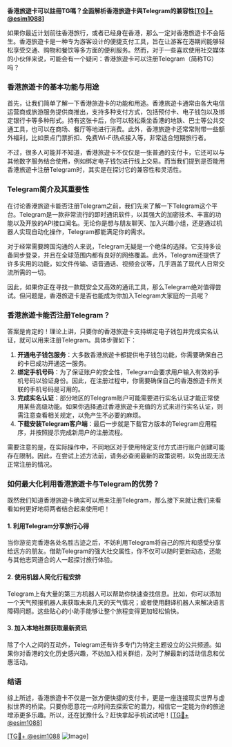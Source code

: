 **香港旅遊卡可以註冊TG嗎？全面解析香港旅遊卡與Telegram的兼容性[[TG💪+ @esim1088](https://t.me/s/esim1088)]**

如果你最近计划前往香港旅行，或者已经身在香港，那么一定对香港旅遊卡不会陌生。香港旅遊卡是一种专为游客设计的便捷支付工具，旨在让游客在港期间能够轻松享受交通、购物和餐饮等多方面的便利服务。然而，对于一些喜欢使用社交媒体的小伙伴来说，可能会有一个疑问：香港旅遊卡可以注册Telegram（简称TG）吗？

### 香港旅遊卡的基本功能与用途

首先，让我们简单了解一下香港旅遊卡的功能和用途。香港旅遊卡通常由各大电信运营商或旅游服务提供商推出，支持多种支付方式，包括预付卡、电子钱包以及绑定银行卡等多种形式。持有这张卡后，你可以轻松乘坐香港的地铁、巴士等公共交通工具，也可以在商场、餐厅等地进行消费。此外，香港旅遊卡还常常附带一些额外福利，比如景点门票折扣、免费Wi-Fi热点接入等，非常适合短期旅行者。

不过，很多人可能并不知道，香港旅遊卡不仅仅是一张普通的支付卡，它还可以与其他数字服务结合使用，例如绑定电子钱包进行线上交易。而当我们提到是否能用香港旅遊卡注册Telegram时，其实是在探讨它的兼容性和灵活性。

### Telegram简介及其重要性

在讨论香港旅遊卡能否注册Telegram之前，我们先来了解一下Telegram这个平台。Telegram是一款非常流行的即时通讯软件，以其强大的加密技术、丰富的功能以及开放的API接口闻名。无论你是想与朋友聊天、加入兴趣小组，还是通过机器人实现自动化操作，Telegram都能满足你的需求。

对于经常需要跨国沟通的人来说，Telegram无疑是一个绝佳的选择。它支持多设备同步登录，并且在全球范围内都有良好的网络覆盖。此外，Telegram还提供了许多实用的功能，如文件传输、语音通话、视频会议等，几乎涵盖了现代人日常交流所需的一切。

因此，如果你正在寻找一款既安全又高效的通讯工具，那么Telegram绝对值得尝试。但问题是，香港旅遊卡是否也能成为你加入Telegram大家庭的一员呢？

### 香港旅遊卡能否注册Telegram？

答案是肯定的！理论上讲，只要你的香港旅遊卡支持绑定电子钱包并完成实名认证，就可以用来注册Telegram。具体步骤如下：

1. **开通电子钱包服务**：大多数香港旅遊卡都提供电子钱包功能，你需要确保自己的卡已成功开通这一服务。
2. **绑定手机号码**：为了保证账户的安全性，Telegram会要求用户输入有效的手机号码以验证身份。因此，在注册过程中，你需要确保自己的香港旅遊卡所关联的手机号码是可用的。
3. **完成实名认证**：部分地区的Telegram账户可能需要进行实名认证才能正常使用某些高级功能。如果你选择通过香港旅遊卡充值的方式来进行实名认证，则需注意查看相关规定，以免产生不必要的麻烦。
4. **下载安装Telegram客户端**：最后一步就是下载官方版本的Telegram应用程序，并按照提示完成新用户的注册流程。

需要注意的是，在实际操作中，不同地区对于使用特定支付方式进行账户创建可能存在限制。因此，在尝试上述方法前，请务必查阅最新的政策说明，以免出现无法正常注册的情况。

### 如何最大化利用香港旅遊卡与Telegram的优势？

既然我们知道香港旅遊卡确实可以用来注册Telegram，那么接下来就让我们来看看如何更好地将两者结合起来使用吧！

#### 1. 利用Telegram分享旅行心得
当你游览完香港各处名胜古迹之后，不妨利用Telegram将自己的照片和感受分享给远方的朋友。借助Telegram的强大社交属性，你不仅可以随时更新动态，还能与其他志同道合的人一起探讨旅行体验。

#### 2. 使用机器人简化行程安排
Telegram上有大量的第三方机器人可以帮助你快速查找信息。比如，你可以添加一个天气预报机器人来获取未来几天的天气情况；或者使用翻译机器人来解决语言障碍问题。这些贴心的小助手能够让整个旅程变得更加轻松愉快。

#### 3. 加入本地社群获取最新资讯
除了个人之间的互动外，Telegram还有许多专门为特定主题设立的公共频道。如果你对香港的文化历史感兴趣，不妨加入相关群组，及时了解最新的活动信息和优惠活动。

### 结语

综上所述，香港旅遊卡不仅是一张方便快捷的支付卡，更是一座连接现实世界与虚拟世界的桥梁。只要你愿意花一点时间去探索它的潜力，相信它一定能为你的旅途增添更多乐趣。所以，还在犹豫什么？赶快拿起手机试试吧！[[TG💪+ @esim1088](https://t.me/s/esim1088)]

[[TG💪+ @esim1088](https://t.me/s/esim1088) ![Image](https://i.postimg.cc/4NQfJmqS/Snipaste-2025-05-13-00-14-12.png)]